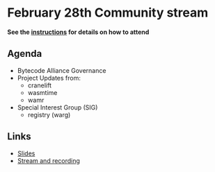 # February 28th Community stream

**See the [instructions](../README.md) for details on how to attend**

## Agenda

- Bytecode Alliance Governance
- Project Updates from:
  - cranelift
  - wasmtime
  - wamr
- Special Interest Group (SIG)
  - registry (warg)

## Links

- [Slides](https://docs.google.com/presentation/d/1R_mDDpWm-layumtH652x0FuYJx8j5DuMGuqjgo50vxM/edit?usp=sharing)
- [Stream and recording](https://www.youtube.com/watch?v=9pLa7PUhPYA)
